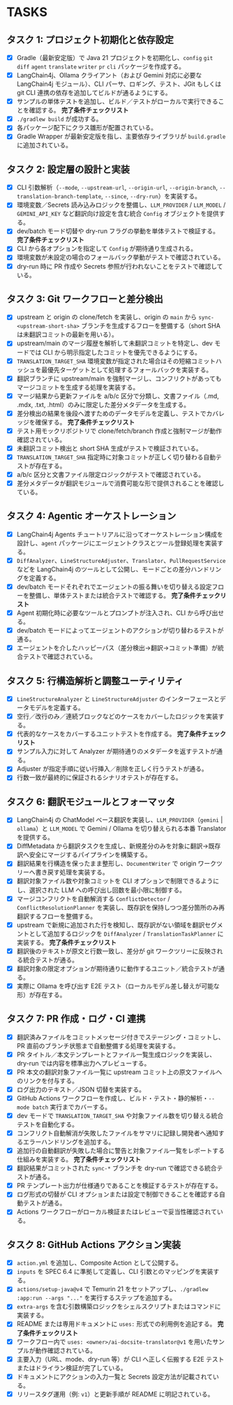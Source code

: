 # TASKS

## タスク 1: プロジェクト初期化と依存設定
- [x] Gradle（最新安定版）で Java 21 プロジェクトを初期化し、`config` `git` `diff` `agent` `translate` `writer` `pr` `cli` パッケージを作成する。
- [x] LangChain4j、Ollama クライアント（および Gemini 対応に必要な LangChain4j モジュール）、CLI パーサ、ロギング、テスト、JGit もしくは git CLI 連携の依存を追加してビルドが通るようにする。
- [x] サンプルの単体テストを追加し、ビルド／テストがローカルで実行できることを確認する。
**完了条件チェックリスト**
- [x] `./gradlew build` が成功する。
- [x] 各パッケージ配下にクラス雛形が配置されている。
- [x] Gradle Wrapper が最新安定版を指し、主要依存ライブラリが `build.gradle` に追加されている。

## タスク 2: 設定層の設計と実装
- [x] CLI 引数解析（`--mode`, `--upstream-url`, `--origin-url`, `--origin-branch`, `--translation-branch-template`, `--since`, `--dry-run`）を実装する。
- [x] 環境変数／Secrets 読み込みロジックを整備し、`LLM_PROVIDER` / `LLM_MODEL` / `GEMINI_API_KEY` など翻訳向け設定を含む統合 `Config` オブジェクトを提供する。
- [x] dev/batch モード切替や dry-run フラグの挙動を単体テストで検証する。
**完了条件チェックリスト**
- [x] CLI から各オプションを指定して `Config` が期待通り生成される。
- [x] 環境変数が未設定の場合のフォールバック挙動がテストで確認されている。
- [x] dry-run 時に PR 作成や Secrets 参照が行われないことをテストで確認している。

## タスク 3: Git ワークフローと差分検出
- [x] upstream と origin の clone/fetch を実装し、origin の `main` から `sync-<upstream-short-sha>` ブランチを生成するフローを整備する（short SHA は未翻訳コミットの最新を用いる）。
- [x] upstream/main のマージ履歴を解析して未翻訳コミットを特定し、dev モードでは CLI から明示指定したコミットを優先できるようにする。
- [x] `TRANSLATION_TARGET_SHA` 環境変数が指定された場合はその短縮コミットハッシュを最優先ターゲットとして処理するフォールバックを実装する。
- [x] 翻訳ブランチに upstream/main を強制マージし、コンフリクトがあってもマージコミットを生成する処理を実装する。
- [x] マージ結果から更新ファイルを a/b/c 区分で分類し、文書ファイル（.md, .mdx, .txt, .html）のみに限定した差分メタデータを生成する。
- [x] 差分検出の結果を後段へ渡すためのデータモデルを定義し、テストでカバレッジを確保する。
**完了条件チェックリスト**
- [x] テスト用モックリポジトリで clone/fetch/branch 作成と強制マージが動作確認されている。
- [x] 未翻訳コミット検出と short SHA 生成がテストで検証されている。
- [x] `TRANSLATION_TARGET_SHA` 指定時に対象コミットが正しく切り替わる自動テストが存在する。
- [x] a/b/c 区分と文書ファイル限定ロジックがテストで確認されている。
- [x] 差分メタデータが翻訳モジュールで消費可能な形で提供されることを確認している。

## タスク 4: Agentic オーケストレーション
- [x] LangChain4j Agents チュートリアルに沿ってオーケストレーション構成を設計し、`agent` パッケージにエージェントクラスとツール登録処理を実装する。
- [x] `DiffAnalyzer`、`LineStructureAdjuster`、`Translator`、`PullRequestService` などを LangChain4j のツールとして公開し、モードごとの差分ハンドリングを定義する。
- [x] dev/batch モードそれぞれでエージェントの振る舞いを切り替える設定フローを整備し、単体テストまたは統合テストで確認する。
**完了条件チェックリスト**
- [x] Agent 初期化時に必要なツールとプロンプトが注入され、CLI から呼び出せる。
- [x] dev/batch モードによってエージェントのアクションが切り替わるテストが通る。
- [x] エージェントを介したハッピーパス（差分検出→翻訳→コミット準備）が統合テストで確認されている。

## タスク 5: 行構造解析と調整ユーティリティ
- [x] `LineStructureAnalyzer` と `LineStructureAdjuster` のインターフェースとデータモデルを定義する。
- [x] 空行／改行のみ／連続ブロックなどのケースをカバーしたロジックを実装する。
- [x] 代表的なケースをカバーするユニットテストを作成する。
**完了条件チェックリスト**
- [x] サンプル入力に対して Analyzer が期待通りのメタデータを返すテストが通る。
- [x] Adjuster が指定手順に従い行挿入／削除を正しく行うテストが通る。
- [x] 行数一致が最終的に保証されるシナリオテストが存在する。

## タスク 6: 翻訳モジュールとフォーマッタ
- [x] LangChain4j の ChatModel ベース翻訳を実装し、`LLM_PROVIDER`（`gemini` | `ollama`）と `LLM_MODEL` で Gemini / Ollama を切り替えられる本番 Translator を提供する。
- [x] DiffMetadata から翻訳タスクを生成し、新規差分のみを対象に翻訳→既存訳へ安全にマージするパイプラインを構築する。
- [x] 翻訳結果を行構造を保ったまま整形し、`DocumentWriter` で origin ワークツリーへ書き戻す処理を実装する。
- [x] 翻訳対象ファイル数や対象コミットを CLI オプションで制限できるようにし、選択された LLM への呼び出し回数を最小限に制御する。
- [x] マージコンフリクトを自動解消する `ConflictDetector` / `ConflictResolutionPlanner` を実装し、既存訳を保持しつつ差分箇所のみ再翻訳するフローを整備する。
- [x] upstream で新規に追加された行を検知し、既存訳がない領域を翻訳セグメントとして追加するロジックを `DiffAnalyzer` / `TranslationTaskPlanner` に実装する。
**完了条件チェックリスト**
- [x] 翻訳後のテキストが原文と行数一致し、差分が git ワークツリーに反映される統合テストが通る。
- [x] 翻訳対象の限定オプションが期待通りに動作するユニット／統合テストが通る。
- [x] 実際に Ollama を呼び出す E2E テスト（ローカルモデル差し替えが可能な形）が存在する。

## タスク 7: PR 作成・ログ・CI 連携
- [x] 翻訳済みファイルをコミットメッセージ付きでステージング・コミットし、PR 直前のブランチ状態まで自動整備する処理を実装する。
- [x] PR タイトル／本文テンプレートとファイル一覧生成ロジックを実装し、dry-run では内容を標準出力へプレビューする。
- [x] PR 本文の翻訳対象ファイル一覧に upstream コミット上の原文ファイルへのリンクを付与する。
- [x] ログ出力のテキスト／JSON 切替を実装する。
- [x] GitHub Actions ワークフローを作成し、ビルド・テスト・静的解析・`--mode batch` 実行までカバーする。
- [x] dev モードで `TRANSLATION_TARGET_SHA` や対象ファイル数を切り替える統合テストを自動化する。
- [x] コンフリクト自動解消が失敗したファイルをサマリに記録し開発者へ通知するエラーハンドリングを追加する。
- [x] 追加行の自動翻訳が失敗した場合に警告と対象ファイル一覧をレポートする仕組みを実装する。
**完了条件チェックリスト**
- [x] 翻訳結果がコミットされた `sync-*` ブランチを dry-run で確認できる統合テストが通る。
- [x] PR テンプレート出力が仕様通りであることを検証するテストが存在する。
- [x] ログ形式の切替が CLI オプションまたは設定で制御できることを確認する自動テストが通る。
- [x] Actions ワークフローがローカル検証またはレビューで妥当性確認されている。

## タスク 8: GitHub Actions アクション実装
- [x] `action.yml` を追加し、Composite Action として公開する。
- [x] `inputs` を SPEC 6.4 に準拠して定義し、CLI 引数とのマッピングを実装する。
- [x] `actions/setup-java@v4` で Temurin 21 をセットアップし、`./gradlew :app:run --args "..."` を実行するステップを追加する。
- [x] `extra-args` を含む引数構築ロジックをシェルスクリプトまたはコマンドに実装する。
- [x] README または専用ドキュメントに `uses:` 形式での利用例を追記する。
**完了条件チェックリスト**
- [x] ワークフロー内で `uses: <owner>/ai-docsite-translator@v1` を用いたサンプルが動作確認されている。
- [x] 主要入力（URL、mode、dry-run 等）が CLI へ正しく伝搬する E2E テストまたはドライラン検証が完了している。
- [x] ドキュメントにアクションの入力一覧と Secrets 設定方法が記載されている。
- [x] リリースタグ運用（例: `v1`）と更新手順が README に明記されている。
